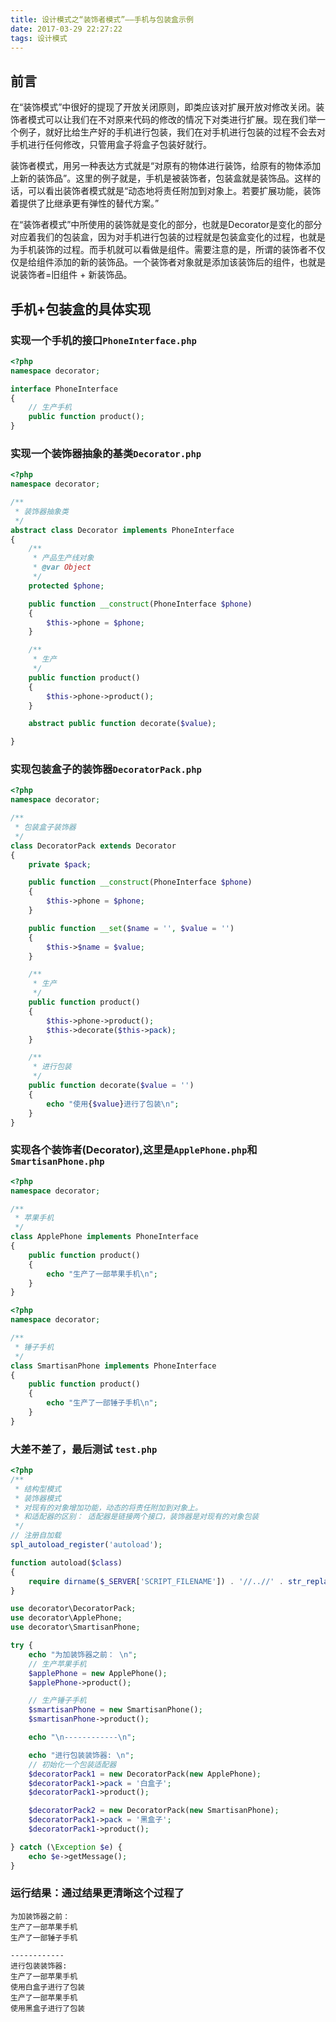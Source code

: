 ```yaml
---
title: 设计模式之“装饰者模式”——手机与包装盒示例
date: 2017-03-29 22:27:22
tags: 设计模式
---
```


## 前言
在“装饰模式”中很好的提现了开放关闭原则，即类应该对扩展开放对修改关闭。装饰者模式可以让我们在不对原来代码的修改的情况下对类进行扩展。现在我们举一个例子，就好比给生产好的手机进行包装，我们在对手机进行包装的过程不会去对手机进行任何修改，只管用盒子将盒子包装好就行。

装饰者模式，用另一种表达方式就是“对原有的物体进行装饰，给原有的物体添加上新的装饰品”。这里的例子就是，手机是被装饰者，包装盒就是装饰品。这样的话，可以看出装饰者模式就是“动态地将责任附加到对象上。若要扩展功能，装饰着提供了比继承更有弹性的替代方案。”

在“装饰者模式”中所使用的装饰就是变化的部分，也就是Decorator是变化的部分对应着我们的包装盒，因为对手机进行包装的过程就是包装盒变化的过程，也就是为手机装饰的过程。而手机就可以看做是组件。需要注意的是，所谓的装饰者不仅仅是给组件添加的新的装饰品。一个装饰者对象就是添加该装饰后的组件，也就是说装饰者=旧组件 + 新装饰品。

## 手机+包装盒的具体实现

### 实现一个手机的接口`PhoneInterface.php`

```php
<?php
namespace decorator;

interface PhoneInterface
{
    // 生产手机
    public function product();
}
```

### 实现一个装饰器抽象的基类`Decorator.php`

```php
<?php
namespace decorator;

/**
 * 装饰器抽象类
 */
abstract class Decorator implements PhoneInterface
{
    /**
     * 产品生产线对象
     * @var Object
     */
    protected $phone;

    public function __construct(PhoneInterface $phone)
    {
        $this->phone = $phone;
    }

    /**
     * 生产
     */
    public function product()
    {
        $this->phone->product();
    }

    abstract public function decorate($value);

}

```

### 实现包装盒子的装饰器`DecoratorPack.php`

```php
<?php
namespace decorator;

/**
 * 包装盒子装饰器
 */
class DecoratorPack extends Decorator
{
    private $pack;

    public function __construct(PhoneInterface $phone)
    {
        $this->phone = $phone;
    }

    public function __set($name = '', $value = '')
    {
        $this->$name = $value;
    }

    /**
     * 生产
     */
    public function product()
    {
        $this->phone->product();
        $this->decorate($this->pack);
    }

    /**
     * 进行包装
     */
    public function decorate($value = '')
    {
        echo "使用{$value}进行了包装\n";
    }
}
```


### 实现各个装饰者(Decorator),这里是`ApplePhone.php`和`SmartisanPhone.php`

```php
<?php
namespace decorator;

/**
 * 苹果手机
 */
class ApplePhone implements PhoneInterface
{
    public function product()
    {
        echo "生产了一部苹果手机\n";
    }
}
```

```php
<?php
namespace decorator;

/**
 * 锤子手机
 */
class SmartisanPhone implements PhoneInterface
{
    public function product()
    {
        echo "生产了一部锤子手机\n";
    }
}
```

### 大差不差了，最后测试 `test.php`

```php
<?php
/**
 * 结构型模式
 * 装饰器模式
 * 对现有的对象增加功能，动态的将责任附加到对象上。
 * 和适配器的区别： 适配器是链接两个接口，装饰器是对现有的对象包装
 */
// 注册自加载
spl_autoload_register('autoload');

function autoload($class)
{
    require dirname($_SERVER['SCRIPT_FILENAME']) . '//..//' . str_replace('\\', '/', $class) . '.php';
}

use decorator\DecoratorPack;
use decorator\ApplePhone;
use decorator\SmartisanPhone;

try {
    echo "为加装饰器之前： \n";
    // 生产苹果手机
    $applePhone = new ApplePhone();
    $applePhone->product();

    // 生产锤子手机
    $smartisanPhone = new SmartisanPhone();
    $smartisanPhone->product();

    echo "\n------------\n";

    echo "进行包装装饰器: \n";
    // 初始化一个包装适配器
    $decoratorPack1 = new DecoratorPack(new ApplePhone);
    $decoratorPack1->pack = '白盒子';
    $decoratorPack1->product();

    $decoratorPack2 = new DecoratorPack(new SmartisanPhone);
    $decoratorPack1->pack = '黑盒子';
    $decoratorPack1->product();

} catch (\Exception $e) {
    echo $e->getMessage();
}
```

### 运行结果：通过结果更清晰这个过程了

```
为加装饰器之前：
生产了一部苹果手机
生产了一部锤子手机

------------
进行包装装饰器:
生产了一部苹果手机
使用白盒子进行了包装
生产了一部苹果手机
使用黑盒子进行了包装
```
